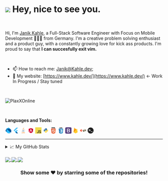 <h1><img src="https://emojis.slackmojis.com/emojis/images/1531849430/4246/blob-sunglasses.gif?1531849430" width="30"/> Hey, nice to see you.</h1>

<br>

Hi, I'm [Janik Kahle](https://www.kahle.dev/), a Full-Stack Software Engineer with Focus on Mobile Development 👨🏻‍💻 from Germany. I'm a creative problem solving enthusiast and a product guy, with a constantly growing love for kick ass products. I'm proud to say that **I can succesfully exit vim.**

<br>

 - 📫 How to reach me: [Janik@Kahle.dev](mailto:janik@kahle.dev);
 - 🔗 My website: [https://www.kahle.dev/](https://www.kahle.dev/) <- Work In Progress / Stay tuned
 
 <br>

 <p align="left"> <img src="https://komarev.com/ghpvc/?username=PlaxXOnline" alt="PlaxXOnline" /> </p>
 
 </br>

**Languages and Tools:**
<br>

<code><img height="20" src="https://raw.githubusercontent.com/github/explore/80688e429a7d4ef2fca1e82350fe8e3517d3494d/topics/dart/dart.png"></code>
<code><img height="20" src="https://raw.githubusercontent.com/github/explore/80688e429a7d4ef2fca1e82350fe8e3517d3494d/topics/flutter/flutter.png"></code>
<code><img height="20" src="https://raw.githubusercontent.com/github/explore/80688e429a7d4ef2fca1e82350fe8e3517d3494d/topics/java/java.png"></code>
<code><img height="20" src="https://raw.githubusercontent.com/github/explore/80688e429a7d4ef2fca1e82350fe8e3517d3494d/topics/angular/angular.png"></code>
<code><img height="20" src="https://raw.githubusercontent.com/github/explore/80688e429a7d4ef2fca1e82350fe8e3517d3494d/topics/javascript/javascript.png"></code>
<code><img height="20" src="https://raw.githubusercontent.com/github/explore/80688e429a7d4ef2fca1e82350fe8e3517d3494d/topics/python/python.png"></code>
<code><img height = "20" src = "https://raw.githubusercontent.com/github/explore/80688e429a7d4ef2fca1e82350fe8e3517d3494d/topics/html/html.png"></code>
<code><img height = "20" src = "https://raw.githubusercontent.com/github/explore/80688e429a7d4ef2fca1e82350fe8e3517d3494d/topics/css/css.png"></code>
<code><img height = "20" src = "https://raw.githubusercontent.com/github/explore/80688e429a7d4ef2fca1e82350fe8e3517d3494d/topics/bootstrap/bootstrap.png"></code>
<code><img height="20" src="https://raw.githubusercontent.com/github/explore/80688e429a7d4ef2fca1e82350fe8e3517d3494d/topics/firebase/firebase.png"></code>
<code><img height="20" src="https://raw.githubusercontent.com/github/explore/80688e429a7d4ef2fca1e82350fe8e3517d3494d/topics/git/git.png"></code>
<code><img height="20" src="https://raw.githubusercontent.com/github/explore/80688e429a7d4ef2fca1e82350fe8e3517d3494d/topics/terminal/terminal.png"></code>


<hr>

<details>
<summary>📈 My GitHub Stats</summary>

<p align="center"> <img src="https://github-readme-stats.vercel.app/api?username=PlaxXOnline&show_icons=true&theme=gotham" alt="plaxxonline" />

</details>

</br>

<a href="https://github.com/PlaxXOnline/microsoft_graph_api" target="_blank">
  <img align="center" src="https://github-readme-stats.vercel.app/api/pin/?username=PlaxXOnline&repo=microsoft_graph_api&theme=dracula" />
</a>
<a href="https://github.com/PlaxXOnline/tesla_owner_api" target="_blank">
 <img align="center" src="https://github-readme-stats.vercel.app/api/pin/?username=PlaxXOnline&repo=tesla_owner_api&theme=dracula" />
</a>
<a href="https://github.com/PlaxXOnline/mcbroken_app" target="_blank">
 <img align="center" src="https://github-readme-stats.vercel.app/api/pin/?username=PlaxXOnline&repo=mcbroken_app&theme=dracula" />
</a>
<div align="center">

### Show some ❤️ by starring some of the repositories!
</div>
